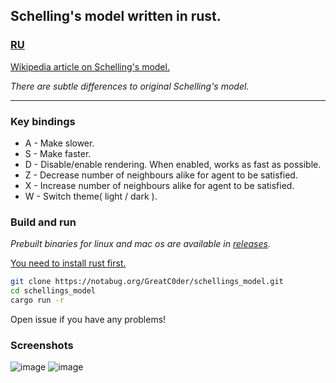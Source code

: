 ## Schelling's model written in rust.

### [RU](https://notabug.org/GreatC0der/schellings_model/src/master/readmeRU.md)


[Wikipedia article on Schelling's model.](https://en.wikipedia.org/wiki/Schelling%27s_model_of_segregation)

*There are subtle differences to original Schelling's model.*

---

### Key bindings

- A - Make slower.
- S - Make faster.
- D - Disable/enable rendering. When enabled, works as fast as possible.
- Z - Decrease number of neighbours alike for agent to be satisfied.
- X - Increase number of neighbours alike for agent to be satisfied.
- W - Switch theme( light / dark ).

### Build and run
*Prebuilt binaries for linux and mac os are available in [releases](https://notabug.org/GreatC0der/schellings_model/releases).*


[You need to install rust first.](https://www.rust-lang.org/tools/install)
```sh
git clone https://notabug.org/GreatC0der/schellings_model.git
cd schellings_model
cargo run -r 
```
Open issue if you have any problems!
### Screenshots
![image](https://notabug.org/GreatC0der/schellings_model/raw/master/screenshots/dark.png)
![image](https://notabug.org/GreatC0der/schellings_model/raw/master/screenshots/light.png)